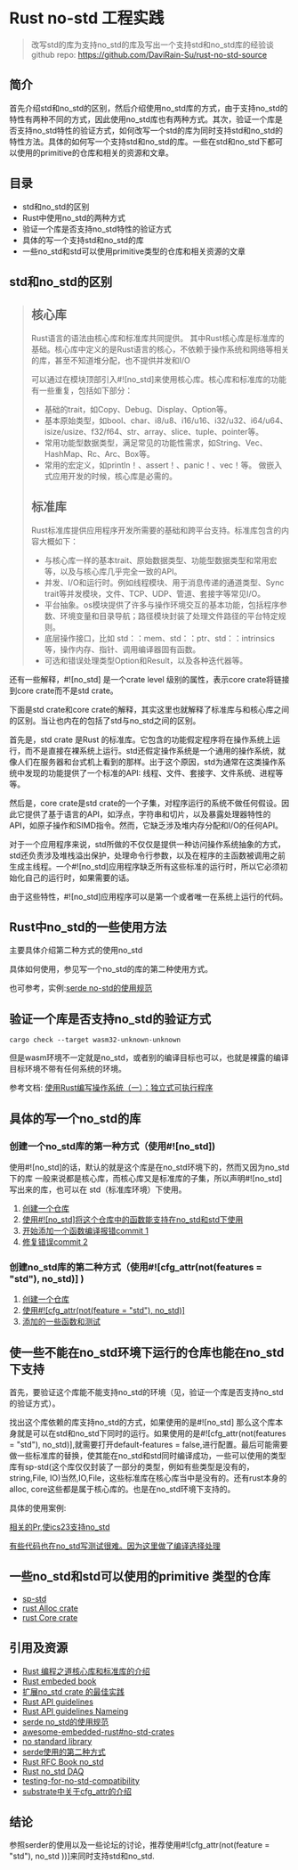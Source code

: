# Rust no-std 工程实践

> 改写std的库为支持no_std的库及写出一个支持std和no_std库的经验谈
> github repo: https://github.com/DaviRain-Su/rust-no-std-source

## 简介

首先介绍std和no_std的区别，然后介绍使用no_std库的方式，由于支持no_std的特性有两种不同的方式，因此使用no_std库也有两种方式。其次，验证一个库是否支持no_std特性的验证方式，如何改写一个std的库为同时支持std和no_std的特性方法。具体的如何写一个支持std和no_std的库。一些在std和no_std下都可以使用的primitive的仓库和相关的资源和文章。

## 目录

- std和no_std的区别
- Rust中使用no_std的两种方式
- 验证一个库是否支持no_std特性的验证方式
- 具体的写一个支持std和no_std的库
- 一些no_std和std可以使用primitive类型的仓库和相关资源的文章

## std和no_std的区别

> ## 核心库
> Rust语言的语法由核心库和标准库共同提供。 
> 其中Rust核心库是标准库的基础。核心库中定义的是Rust语言的核心，不依赖于操作系统和网络等相关的库，甚至不知道堆分配，也不提供并发和I/O
>
> 可以通过在模块顶部引入#![no_std]来使用核心库。核心库和标准库的功能有一些重复，包括如下部分：
>
> - 基础的trait，如Copy、Debug、Display、Option等。
> - 基本原始类型，如bool、char、i8/u8、i16/u16、i32/u32、i64/u64、isize/usize、f32/f64、str、array、slice、tuple、pointer等。
> - 常用功能型数据类型，满足常见的功能性需求，如String、Vec、HashMap、Rc、Arc、Box等。
> - 常用的宏定义，如println！、assert！、panic！、vec！等。 做嵌入式应用开发的时候，核心库是必需的。
> ## 标准库
> Rust标准库提供应用程序开发所需要的基础和跨平台支持。标准库包含的内容大概如下：
> - 与核心库一样的基本trait、原始数据类型、功能型数据类型和常用宏等，以及与核心库几乎完全一致的API。
> - 并发、I/O和运行时。例如线程模块、用于消息传递的通道类型、Sync trait等并发模块，文件、TCP、UDP、管道、套接字等常见I/O。
>- 平台抽象。os模块提供了许多与操作环境交互的基本功能，包括程序参数、环境变量和目录导航；路径模块封装了处理文件路径的平台特定规则。
>- 底层操作接口，比如 std：：mem、std：：ptr、std：：intrinsics 等，操作内存、指针、调用编译器固有函数。
>- 可选和错误处理类型Option和Result，以及各种迭代器等。

还有一些解释，#![no_std] 是一个crate level 级别的属性，表示core crate将链接到core crate而不是std crate。

下面是std crate和core crate的解释，其实这里也就解释了标准库与和核心库之间的区别。当让也内在的包括了std与no_std之间的区别。

首先是，std crate 是Rust 的标准库。它包含的功能假定程序将在操作系统上运行，而不是直接在裸系统上运行。std还假定操作系统是一个通用的操作系统，就像人们在服务器和台式机上看到的那样。出于这个原因，std为通常在这类操作系统中发现的功能提供了一个标准的API: 线程、文件、套接字、文件系统、进程等等。

然后是，core crate是std crate的一个子集，对程序运行的系统不做任何假设。因此它提供了基于语言的API，如浮点，字符串和切片，以及暴露处理器特性的API，如原子操作和SIMD指令。然而，它缺乏涉及堆内存分配和I/O的任何API。

对于一个应用程序来说，std所做的不仅仅是提供一种访问操作系统抽象的方式，std还负责涉及堆栈溢出保护，处理命令行参数，以及在程序的主函数被调用之前生成主线程。一个#![no_std]应用程序缺乏所有这些标准的运行时，所以它必须初始化自己的运行时，如果需要的话。

由于这些特性，#![no_std]应用程序可以是第一个或者唯一在系统上运行的代码。

## Rust中no_std的一些使用方法

主要具体介绍第二种方式的使用no_std

具体如何使用，参见写一个no_std的库的第二种使用方式。

也可参考，实例:[serde no-std的使用规范](https://serde.rs/no-std.html)

## 验证一个库是否支持no_std的验证方式

`cargo check --target wasm32-unknown-unknown`

但是wasm环境不一定就是no_std，或者别的编译目标也可以，也就是裸露的编译目标环境不带有任何系统的环境。

参考文档: [使用Rust编写操作系统（一）：独立式可执行程序](https://zhuanlan.zhihu.com/p/53064186)

## 具体的写一个no_std的库

### 创建一个no_std库的第一种方式（使用#![no_std])

使用#![no_std]的话，默认的就是这个库是在no_std环境下的，然而又因为no_std下的库 一般来说都是核心库，而核心库又是标准库的子集，所以声明#![no_std]写出来的库，也可以在 std（标准库环境）下使用。

1. [创建一个仓库](https://github.com/DaviRain-Su/rust-no-std-source/commit/cd90f28855cfe794c235976bb58c1c5ecb8c7fa9)
2. [使用#![no_std]将这个仓库中的函数能支持在no_std和std下使用](https://github.com/DaviRain-Su/rust-no-std-source/commit/d3c05920865a44ab7cbaf82a72f21c7b6b8beeb0)
3. [开始添加一个函数编译报错commit 1](https://github.com/DaviRain-Su/rust-no-std-source/commit/8bcd0b909ee116d3dc9c6464c2548e1c008d672e)
4. [修复错误commit 2](https://github.com/DaviRain-Su/rust-no-std-source/commit/ae94f9cf147b7ce37632cb4e9c36e20c5135b3ad)

### 创建no_std库的第二种方式（使用#![cfg_attr(not(features = "std"), no_std)] )

1. [创建一个仓库](https://github.com/DaviRain-Su/rust-no-std-source/commit/8cfd063be536028d9f8cfe1c7c04f16765825f8c)
2. [使用#![cfg_attr(not(feature = "std"), no_std)]](https://github.com/DaviRain-Su/rust-no-std-source/commit/aa09b0d2e2807d788564aea5fa4fc8cbfc760043)
3. [添加的一些函数和测试](https://github.com/DaviRain-Su/rust-no-std-source/commit/aa09b0d2e2807d788564aea5fa4fc8cbfc760043)

## 使一些不能在no_std环境下运行的仓库也能在no_std下支持

首先，要验证这个库能不能支持no_std的环境（见，验证一个库是否支持no_std的验证方式）。

找出这个库依赖的库支持no_std的方式，如果使用的是#![no_std] 那么这个库本身就是可以在std和no_std下同时的运行。如果使用的是#![cfg_attr(not(features = "std"), no_std)],就需要打开default-features = false,进行配置。最后可能需要做一些标准库的替换，使其能在no_std和std同时编译成功，一些可以使用的类型库有sp-std(这个库仅仅封装了一部分的类型，例如有些类型是没有的，string,File, IO)当然,IO,File，这些标准库在核心库当中是没有的。还有rust本身的alloc, core这些都是属于核心库的。也是在no_std环境下支持的。

具体的使用案例:

[相关的Pr,使ics23支持no_std](https://github.com/confio/ics23/pull/41)

[有些代码也在no_std写测试很难。因为这里做了编译选择处理](https://github.com/confio/ics23/pull/41/commits/dac5c3d0fc368e0b92c4a4804b6787bd1c3fb168)

## 一些no_std和std可以使用的primitive 类型的仓库

- [sp-std](https://github.com/paritytech/substrate/tree/master/primitives/std)
- [rust Alloc crate](https://doc.rust-lang.org/alloc/index.html)
- [rust Core crate](https://doc.rust-lang.org/core/index.html)

## 引用及资源

- [Rust 编程之道核心库和标准库的介绍](https://weread.qq.com/web/reader/0303203071848774030b9d6k9bf32f301f9bf31c7ff0a60)
- [Rust embeded book](https://docs.rust-embedded.org/book/intro/no-std.html)
- [扩展no_std crate 的最佳实践](https://users.rust-lang.org/t/best-practice-of-extending-a-no-std-crate/12281/5)
- [Rust API guidelines](https://github.com/rust-lang/api-guidelines)
- [Rust API guidelines Nameing](https://rust-lang.github.io/api-guidelines/naming.html#c-feature)
- [serde no_std的使用规范](https://serde.rs/no-std.html)
- [awesome-embedded-rust#no-std-crates](https://github.com/rust-embedded/awesome-embedded-rust#no-std-crates)
- [no standard library](https://crates.io/categories/no-std)
- [serde使用的第二种方式](https://github.com/serde-rs/serde/blob/master/serde/src/lib.rs#L113-L193) 
- [Rust RFC Book no_std](https://rust-lang.github.io/rfcs/1184-stabilize-no_std.html)
- [Rust no_std DAQ](https://justjjy.com/Rust-no-std)
- [testing-for-no-std-compatibility](https://blog.dbrgn.ch/2019/12/24/testing-for-no-std-compatibility/)
- [substrate中关于cfg_attr的介绍](https://substrate.dev/docs/zh-CN/tutorials/add-a-pallet/import-a-pallet)

## 结论

参照serder的使用以及一些论坛的讨论，推荐使用#![cfg_attr(not(feature = "std"), no_std ))]来同时支持std和no_std.